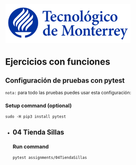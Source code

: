 ![Tec de Monterrey](images/logotecmty.png)
# Ejercicios con funciones

## Configuración de pruebas con **pytest**

`nota:` para todo las pruebas puedes usar esta configuración:
### Setup command (optional)
```
sudo -H pip3 install pytest
```

- ## 04 Tienda Sillas
    ### Run command
    ```
    pytest assignments/04TiendaSillas
    ```
